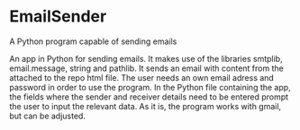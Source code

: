 # EmailSender
A Python program capable of sending emails

An app in Python for sending emails. 
It makes use of the libraries smtplib, email.message, string and pathlib.
It sends an email with content from the attached to the repo html file.
The user needs an own email adress and password in order to use the program.
In the Python file containing the app, the fields where the sender and receiver
details need to be entered prompt the user to input the relevant data.
As it is, the program works with gmail, but can be adjusted.
